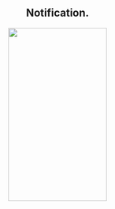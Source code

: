 <h2 align="center">Notification.</h2>

<p align=center>
<img width=200 height=350 align=center src="https://i.imgur.com/wRI0PRU.png"></img>
